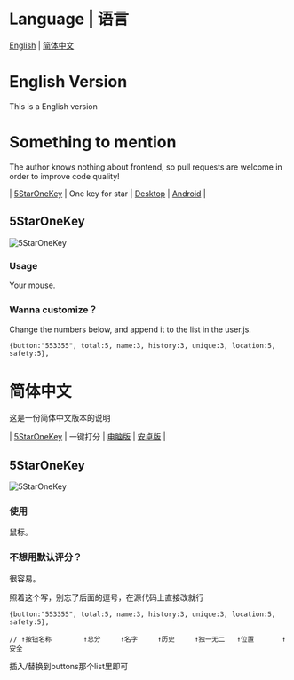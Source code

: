 # Language | 语言

[English](#english-version) | [简体中文](#简体中文) 

# English Version

This is a English version

# Something to mention 

The author knows nothing about frontend, so pull requests are welcome in order to improve code quality!

| [5StarOneKey](#5staronekey)             | One key for star       | [Desktop](https://github.com/Shinku1014/MakeOPRGreatAgain/raw/master/5StarOneKey.user.js) \| [Android](https://github.com/Totoro625/MakeOPRGreatAgain/raw/master/5StarOneKeyForAndroid.user.js) |




## 5StarOneKey

![5StarOneKey](https://github.com/jqqqqqqqqqq/MakeOPRGreatAgain/raw/master/resources/5StarOneKey.png)



### Usage

Your mouse.

### Wanna customize？

Change the numbers below, and append it to the list in the user.js.

```
{button:"553355", total:5, name:3, history:3, unique:3, location:5, safety:5},
```

# 简体中文

这是一份简体中文版本的说明


| [5StarOneKey](#5staronekey-1)             | 一键打分               | [电脑版](https://github.com/Shinku1014/MakeOPRGreatAgain/raw/master/5StarOneKey.user.js) \| [安卓版](https://github.com/Totoro625/MakeOPRGreatAgain/raw/master/5StarOneKeyForAndroid.user.js) |

## 5StarOneKey

![5StarOneKey](https://github.com/jqqqqqqqqqq/MakeOPRGreatAgain/raw/master/resources/5StarOneKey.png)

### 使用

鼠标。

### 不想用默认评分？

很容易。

照着这个写，别忘了后面的逗号，在源代码上直接改就行

```
{button:"553355", total:5, name:3, history:3, unique:3, location:5, safety:5},

// ↑按钮名称        ↑总分     ↑名字     ↑历史     ↑独一无二   ↑位置       ↑安全
```
插入/替换到buttons那个list里即可


